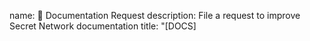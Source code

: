 name: 📖 Documentation Request
description: File a request to improve Secret Network documentation
title: "[DOCS] <title>"
labels: [Documentation]
assignees:
  - stoicnorth
body:
- type: markdown
  attributes:
    value: "## Welcome! 🤓"
- type: markdown
  attributes:
    value: |
      > **_NOTE:_** Please search to see if an issue already exists for your request
- type: input
  id: contact
  attributes:
    label: Contact details
    description: How can we get in touch with you if we need more information about your request?
    placeholder: email@example.com OR discord#0000
  validations: 
    required: false
- type: dropdown
  id: request_type
  attributes:
    label: What type of request are you making?  
    options:
    - New Content
    - Update Content
    - Broken Link
    - Other
  validations:
    required: true
- type: textarea
  id: request_description
  attributes:
    label: Describe your documentation request
    description: "What needs to happen for your request to be complete"
    placeholder: |
      The documentation is missing ...
      The following content needs to be updated ...
      There are broken links ...
  validations:
    required: true
- type: textarea
  id: feedback
  attributes:
    label: General feedback
    description: |
      Let us know how we are doing / share how we can do better
    placeholder: A better internet starts with privacy
  validations:
    required: false
- type: markdown
  attributes:
    value: |
      **Thank you for taking the time to help improve the documentation of Secret Network!** 🥳🚀🤫
